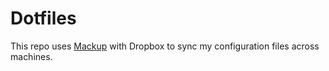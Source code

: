 # Dotfiles

This repo uses [Mackup](https://github.com/lra/mackup) with Dropbox to
sync my configuration files across machines.

